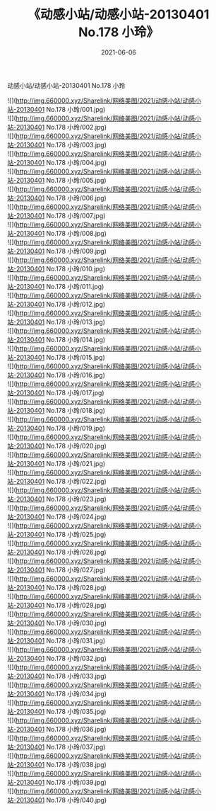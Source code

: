﻿---
layout: post
title:  《动感小站/动感小站-20130401 No.178 小玲》
date:   2021-06-06
img: http://img.660000.xyz/Sharelink/网络美图/2021/动感小站/动感小站-20130401 No.178 小玲/000.jpg
categories: [美女, 清纯, 唯美]
---

动感小站/动感小站-20130401 No.178 小玲

 ![](http://img.660000.xyz/Sharelink/网络美图/2021/动感小站/动感小站-20130401 No.178 小玲/001.jpg) <br>![](http://img.660000.xyz/Sharelink/网络美图/2021/动感小站/动感小站-20130401 No.178 小玲/002.jpg) <br>![](http://img.660000.xyz/Sharelink/网络美图/2021/动感小站/动感小站-20130401 No.178 小玲/003.jpg) <br>![](http://img.660000.xyz/Sharelink/网络美图/2021/动感小站/动感小站-20130401 No.178 小玲/004.jpg) <br>![](http://img.660000.xyz/Sharelink/网络美图/2021/动感小站/动感小站-20130401 No.178 小玲/005.jpg) <br>![](http://img.660000.xyz/Sharelink/网络美图/2021/动感小站/动感小站-20130401 No.178 小玲/006.jpg) <br>![](http://img.660000.xyz/Sharelink/网络美图/2021/动感小站/动感小站-20130401 No.178 小玲/007.jpg) <br>![](http://img.660000.xyz/Sharelink/网络美图/2021/动感小站/动感小站-20130401 No.178 小玲/008.jpg) <br>![](http://img.660000.xyz/Sharelink/网络美图/2021/动感小站/动感小站-20130401 No.178 小玲/009.jpg) <br>![](http://img.660000.xyz/Sharelink/网络美图/2021/动感小站/动感小站-20130401 No.178 小玲/010.jpg) <br>![](http://img.660000.xyz/Sharelink/网络美图/2021/动感小站/动感小站-20130401 No.178 小玲/011.jpg) <br>![](http://img.660000.xyz/Sharelink/网络美图/2021/动感小站/动感小站-20130401 No.178 小玲/012.jpg) <br>![](http://img.660000.xyz/Sharelink/网络美图/2021/动感小站/动感小站-20130401 No.178 小玲/013.jpg) <br>![](http://img.660000.xyz/Sharelink/网络美图/2021/动感小站/动感小站-20130401 No.178 小玲/014.jpg) <br>![](http://img.660000.xyz/Sharelink/网络美图/2021/动感小站/动感小站-20130401 No.178 小玲/015.jpg) <br>![](http://img.660000.xyz/Sharelink/网络美图/2021/动感小站/动感小站-20130401 No.178 小玲/016.jpg) <br>![](http://img.660000.xyz/Sharelink/网络美图/2021/动感小站/动感小站-20130401 No.178 小玲/017.jpg) <br>![](http://img.660000.xyz/Sharelink/网络美图/2021/动感小站/动感小站-20130401 No.178 小玲/018.jpg) <br>![](http://img.660000.xyz/Sharelink/网络美图/2021/动感小站/动感小站-20130401 No.178 小玲/019.jpg) <br>![](http://img.660000.xyz/Sharelink/网络美图/2021/动感小站/动感小站-20130401 No.178 小玲/020.jpg) <br>![](http://img.660000.xyz/Sharelink/网络美图/2021/动感小站/动感小站-20130401 No.178 小玲/021.jpg) <br>![](http://img.660000.xyz/Sharelink/网络美图/2021/动感小站/动感小站-20130401 No.178 小玲/022.jpg) <br>![](http://img.660000.xyz/Sharelink/网络美图/2021/动感小站/动感小站-20130401 No.178 小玲/023.jpg) <br>![](http://img.660000.xyz/Sharelink/网络美图/2021/动感小站/动感小站-20130401 No.178 小玲/024.jpg) <br>![](http://img.660000.xyz/Sharelink/网络美图/2021/动感小站/动感小站-20130401 No.178 小玲/025.jpg) <br>![](http://img.660000.xyz/Sharelink/网络美图/2021/动感小站/动感小站-20130401 No.178 小玲/026.jpg) <br>![](http://img.660000.xyz/Sharelink/网络美图/2021/动感小站/动感小站-20130401 No.178 小玲/027.jpg) <br>![](http://img.660000.xyz/Sharelink/网络美图/2021/动感小站/动感小站-20130401 No.178 小玲/028.jpg) <br>![](http://img.660000.xyz/Sharelink/网络美图/2021/动感小站/动感小站-20130401 No.178 小玲/029.jpg) <br>![](http://img.660000.xyz/Sharelink/网络美图/2021/动感小站/动感小站-20130401 No.178 小玲/030.jpg) <br>![](http://img.660000.xyz/Sharelink/网络美图/2021/动感小站/动感小站-20130401 No.178 小玲/031.jpg) <br>![](http://img.660000.xyz/Sharelink/网络美图/2021/动感小站/动感小站-20130401 No.178 小玲/032.jpg) <br>![](http://img.660000.xyz/Sharelink/网络美图/2021/动感小站/动感小站-20130401 No.178 小玲/033.jpg) <br>![](http://img.660000.xyz/Sharelink/网络美图/2021/动感小站/动感小站-20130401 No.178 小玲/034.jpg) <br>![](http://img.660000.xyz/Sharelink/网络美图/2021/动感小站/动感小站-20130401 No.178 小玲/035.jpg) <br>![](http://img.660000.xyz/Sharelink/网络美图/2021/动感小站/动感小站-20130401 No.178 小玲/036.jpg) <br>![](http://img.660000.xyz/Sharelink/网络美图/2021/动感小站/动感小站-20130401 No.178 小玲/037.jpg) <br>![](http://img.660000.xyz/Sharelink/网络美图/2021/动感小站/动感小站-20130401 No.178 小玲/038.jpg) <br>![](http://img.660000.xyz/Sharelink/网络美图/2021/动感小站/动感小站-20130401 No.178 小玲/039.jpg) <br>![](http://img.660000.xyz/Sharelink/网络美图/2021/动感小站/动感小站-20130401 No.178 小玲/040.jpg) <br>
